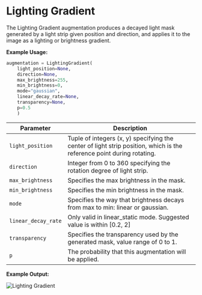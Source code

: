# Lighting Gradient

The Lighting Gradient augmentation produces a decayed light mask generated by a light strip given position and direction, and applies it to the image as a lighting or brightness gradient.

**Example Usage:**

```python
augmentation = LightingGradient(
	light_position=None,
	direction=None,
	max_brightness=255,
	min_brightness=0,
	mode="gaussian",
	linear_decay_rate=None,
	transparency=None,
	p=0.5
    )
```

| Parameter           | Description                                                                                                           |
|---------------------|-----------------------------------------------------------------------------------------------------------------------|
| `light_position`    | Tuple of integers (x, y) specifying the center of light strip position, which is the reference point during rotating. |
| `direction`         | Integer from 0 to 360 specifying the rotation degree of light strip.                                                  |
| `max_brightness`    | Specifies the max brightness in the mask.                                                                             |
| `min_brightness`    | Specifies the min brightness in the mask.                                                                             |
| `mode`              | Specifies the way that brightness decays from max to min: linear or gaussian.                                         |
| `linear_decay_rate` | Only valid in linear_static mode. Suggested value is within [0.2, 2]                                                  |
| `transparency`      | Specifies the transparency used by the generated mask, value range of 0 to 1.                                         |
| `p`                 | The probability that this augmentation will be applied.                                                               |

**Example Output:**

![Lighting Gradient](../../images/Augmentations/LightingGradient.png)
